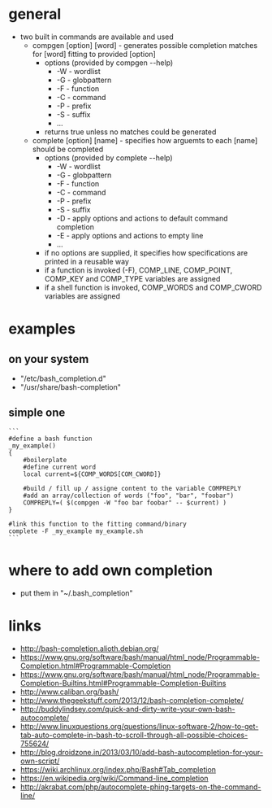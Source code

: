 # general

* two built in commands are available and used
    * compgen [option] [word] - generates possible completion matches for [word] fitting to provided [option]
        * options (provided by compgen --help)
            * -W    -   wordlist
            * -G    -   globpattern
            * -F    -   function
            * -C    -   command
            * -P    -   prefix
            * -S    -   suffix
            * ...
        * returns true unless no matches could be generated
    * complete [option] [name] - specifies how arguemts to each [name] should be completed
        * options (provided by complete --help)
            * -W    -   wordlist
            * -G    -   globpattern
            * -F    -   function
            * -C    -   command
            * -P    -   prefix
            * -S    -   suffix
            * -D    -   apply options and actions to default command completion
            * -E    -   apply options and actions to empty line
            * ...
        * if no options are supplied, it specifies how specifications are printed in a reusable way
        * if a function is invoked (-F), COMP_LINE, COMP_POINT, COMP_KEY and COMP_TYPE variables are assigned
        * if a shell function is invoked, COMP_WORDS and COMP_CWORD variables are assigned

# examples

## on your system

*  "/etc/bash_completion.d"
* "/usr/share/bash-completion"

## simple one

    ```
    #define a bash function
    _my_example()
    {
        #boilerplate
        #define current word
        local current=${COMP_WORDS[COM_CWORD]}

        #build / fill up / assigne content to the variable COMPREPLY
        #add an array/collection of words ("foo", "bar", "foobar")
        COMPREPLY=( $(compgen -W "foo bar foobar" -- $current) )
    }

    #link this function to the fitting command/binary
    complete -F _my_example my_example.sh
    ```

# where to add own completion

* put them in "~/.bash_completion"

# links

* http://bash-completion.alioth.debian.org/
* https://www.gnu.org/software/bash/manual/html_node/Programmable-Completion.html#Programmable-Completion
* https://www.gnu.org/software/bash/manual/html_node/Programmable-Completion-Builtins.html#Programmable-Completion-Builtins
* http://www.caliban.org/bash/ 
* http://www.thegeekstuff.com/2013/12/bash-completion-complete/
* http://buddylindsey.com/quick-and-dirty-write-your-own-bash-autocomplete/
* http://www.linuxquestions.org/questions/linux-software-2/how-to-get-tab-auto-complete-in-bash-to-scroll-through-all-possible-choices-755624/
* http://blog.droidzone.in/2013/03/10/add-bash-autocompletion-for-your-own-script/
* https://wiki.archlinux.org/index.php/Bash#Tab_completion
* https://en.wikipedia.org/wiki/Command-line_completion
* http://akrabat.com/php/autocomplete-phing-targets-on-the-command-line/
